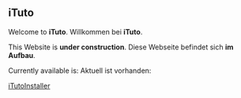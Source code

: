 ## iTuto

Welcome to **iTuto**.
Willkommen bei **iTuto**.

This Website is **under construction**.
Diese Webseite befindet sich **im Aufbau**.

Currently available is:
Aktuell ist vorhanden:

[iTutoInstaller](./iTutoInstaller)
